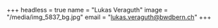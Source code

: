 +++
headless = true
name = "Lukas Veraguth"
image = "/media/img_5837_bg.jpg"
email = "lukas.veraguth@bwdbern.ch"
+++
